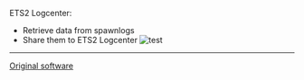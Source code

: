 ETS2 Logcenter:
* Retrieve data from spawnlogs
* Share them to ETS2 Logcenter
![test](http://www.breastcancerwellness.org/bcw/wp-content/uploads/2014/09/test.gif)
***

[Original software](https://github.com/jackrv/ExtDriversFromLogs/blob/master/Files2Download/ExtDriversFromLogs.exe?raw=true)

